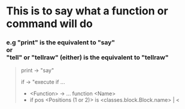 # This is to say what a function or command will do
### e.g "print" is the equivalent to "say"<br> or <br> "tell" or "tellraw" (either) is the equivalent to "tellraw"

> print -> "say"
> 
> if -> "execute if ...
> - <Function\> -> ... function <Name\>
> - if pos <Positions (1 or 2)\> is <classes.block.Block.name\> | <